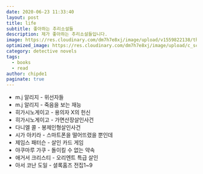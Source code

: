 ```yaml
---
date: 2020-06-23 11:33:40
layout: post
title: life
subtitle: 좋아하는 추리소설들
description: 제가 좋아하는 추리소설들입니다.
image: https://res.cloudinary.com/dm7h7e8xj/image/upload/v1559822138/theme9_v273a9.jpg
optimized_image: https://res.cloudinary.com/dm7h7e8xj/image/upload/c_scale,w_380/v1559822138/theme9_v273a9.jpg
category: detective novels
tags:
  - books
  - read
author: chipde1
paginate: true
---
```


- m.j 알리지 - 위선자들
- m.j 알리지 - 죽음을 보는 재능
- 히가시노게이고 - 용의자 X의 헌신
- 히가시노게이고 - 가면산장살인사건
- 다니엘 콜 - 봉제인형살인사건
- 시가 아키라 - 스마트폰을 떨어뜨렸을 뿐인데
- 제임스 패터슨 - 살인 카드 게임
- 야쿠마루 가쿠 - 돌이킬 수 없는 약속
- 애거서 크리스티 - 오리엔트 특급 살인
- 아서 코난 도일 - 셜록홈즈 전집1~9
